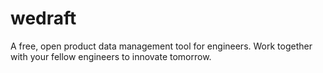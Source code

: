 # wedraft
A free, open product data management tool for engineers. Work together with your fellow engineers to innovate tomorrow.
